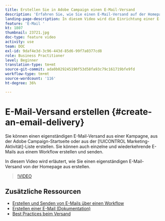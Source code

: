```yaml
---
title: Erstellen Sie in Adobe Campaign einen E-Mail-Versand
description: 'Erfahren Sie, wie Sie einen E-Mail-Versand auf der Homepage erstellen. '
landing-page-description: In diesem Video wird die Einrichtung einer E-Mail-Versendung von der Startseite aus erläutert.
feature: 'E-Mail '
kt: 1807
thumbnail: 23721.jpg
doc-type: feature video
activity: use
team: DOC
exl-id: 9daf4e3d-3c96-443d-85d6-99f7a0377cd8
role: Business Practitioner
level: Beginner
translation-type: tm+mt
source-git-commit: ada0b029245190f53d58fa93c79c161719bfe9fd
workflow-type: tm+mt
source-wordcount: '116'
ht-degree: 36%

---
```


# E-Mail-Versand erstellen {#create-an-email-delivery}

Sie können einen eigenständigen E-Mail-Versand aus einer Kampagne, aus der Adobe Campaign-Startseite oder aus der [!UICONTROL Marketing-Aktivität]-Liste erstellen. Sie können auch einzelne und wiederkehrende E-Mails aus einem Workflow erstellen und senden.

In diesem Video wird erläutert, wie Sie einen eigenständigen E-Mail-Versand von der Homepage aus erstellen.

>[!VIDEO](https://video.tv.adobe.com/v/23721?quality=12)

## Zusätzliche Ressourcen

* [Erstellen und Senden von E-Mails über einen Workflow](/help/communication-channels/email/create-and-send-emails-via-workflow.md)
* [Erstellen einer E-Mail (Dokumentation)](https://docs.adobe.com/content/help/en/campaign-standard/using/communication-channels/email-messages/creating-an-email.html)
* [Best Practices beim Versand](https://docs.campaign.adobe.com/doc/standard/getting_started/de/ACS_DeliveryBestPractices.html)
